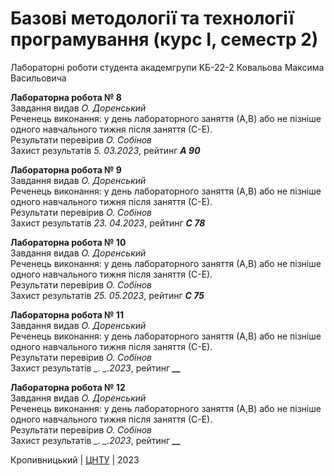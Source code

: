 ﻿# Базові методології та технології програмування (курс І, семестр 2)

Лабораторні роботи студента академгрупи KБ-22-2 Ковальова Максима Васильовича

<b>Лабораторна робота № 8</b><br>
Завдання видав <i>О. Доренський</i><br>
Реченець виконання: у день лабораторного заняття (А,В) або не пізніше одного навчального тижня після заняття (С-Е).<br>
Результати перевірив <i>O. Собінов</i><br>
Захист результатів <i> 5. 03.2023</i>, рейтинг <i><b>A 90</b></i> <br>

<b>Лабораторна робота № 9</b><br>
Завдання видав <i>О. Доренський</i><br>
Реченець виконання: у день лабораторного заняття (А,В) або не пізніше одного навчального тижня після заняття (С-Е).<br>
Результати перевірив <i>O. Собінов</i><br>
Захист результатів <i> 23. 04.2023</i>, рейтинг <i><b>С 78</b></i> <br>

<b>Лабораторна робота № 10</b><br>
Завдання видав <i>О. Доренський</i><br>
Реченець виконання: у день лабораторного заняття (А,В) або не пізніше одного навчального тижня після заняття (С-Е).<br>
Результати перевірив <i>O. Собінов</i><br>
Захист результатів <i> 25. 05.2023</i>, рейтинг <i><b>С 75</b></i> <br>

<b>Лабораторна робота № 11</b><br>
Завдання видав <i>О. Доренський</i><br>
Реченець виконання: у день лабораторного заняття (А,В) або не пізніше одного навчального тижня після заняття (С-Е).<br>
Результати перевірив <i>O. Собінов</i><br>
Захист результатів <i> _. _.2023</i>, рейтинг <i><b>__</b></i> <br>

<b>Лабораторна робота № 12</b><br>
Завдання видав <i>О. Доренський</i><br>
Реченець виконання: у день лабораторного заняття (А,В) або не пізніше одного навчального тижня після заняття (С-Е).<br>
Результати перевірив <i>O. Собінов</i><br>
Захист результатів <i> _. _.2023</i>, рейтинг <i><b>__</b></i> <br>

Кропивницький | <a href="http://www.kntu.kr.ua/">ЦНТУ</a> | 2023
